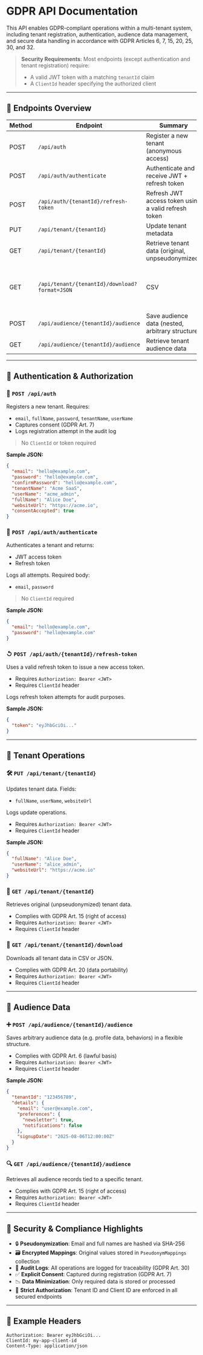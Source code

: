 # GDPR API Documentation

This API enables GDPR-compliant operations within a multi-tenant system, including tenant registration, authentication, audience data management, and secure data handling in accordance with GDPR Articles 6, 7, 15, 20, 25, 30, and 32.

> **Security Requirements**: Most endpoints (except authentication and tenant registration) require:
>
> * A valid JWT token with a matching `tenantId` claim
> * A `ClientId` header specifying the authorized client

---

## 📌 Endpoints Overview

| Method | Endpoint                                      | Summary                                              |                                                     |
| ------ | --------------------------------------------- | ---------------------------------------------------- | --------------------------------------------------- |
| POST   | `/api/auth`                                   | Register a new tenant (anonymous access)             |                                                     |
| POST   | `/api/auth/authenticate`                      | Authenticate and receive JWT + refresh token         |                                                     |
| POST   | `/api/auth/{tenantId}/refresh-token`          | Refresh JWT access token using a valid refresh token |                                                     |
| PUT    | `/api/tenant/{tenantId}`                      | Update tenant metadata                               |                                                     |
| GET    | `/api/tenant/{tenantId}`                      | Retrieve tenant data (original, unpseudonymized)     |                                                     |
| GET    | `/api/tenant/{tenantId}/download?format=JSON` | CSV                                                  | Download tenant data for portability (GDPR Art. 20) |
| POST   | `/api/audience/{tenantId}/audience`           | Save audience data (nested, arbitrary structure)     |                                                     |
| GET    | `/api/audience/{tenantId}/audience`           | Retrieve tenant audience data                        |                                                     |

---

## 🔐 Authentication & Authorization

### 🔑 `POST /api/auth`

Registers a new tenant. Requires:

* `email`, `fullName`, `password`, `tenantName`, `userName`
* Captures consent (GDPR Art. 7)
* Logs registration attempt in the audit log

> No `ClientId` or token required

**Sample JSON:**

```json
{
  "email": "hello@example.com",
  "password": "hello@example.com",
  "confirmPassword": "hello@example.com",
  "tenantName": "Acme SaaS",
  "userName": "acme_admin",
  "fullName": "Alice Doe",
  "websiteUrl": "https://acme.io",
  "consentAccepted": true
}
```

### 🔑 `POST /api/auth/authenticate`

Authenticates a tenant and returns:

* JWT access token
* Refresh token

Logs all attempts. Required body:

* `email`, `password`

> No `ClientId` required

**Sample JSON:**

```json
{
  "email": "hello@example.com",
  "password": "hello@example.com"
}
```

### ↺ `POST /api/auth/{tenantId}/refresh-token`

Uses a valid refresh token to issue a new access token.

* Requires `Authorization: Bearer <JWT>`
* Requires `ClientId` header

Logs refresh token attempts for audit purposes.

**Sample JSON:**

```json
{
  "token": "eyJhbGciOi..."
}
```

---

## 🏢 Tenant Operations

### 🛠 `PUT /api/tenant/{tenantId}`

Updates tenant data. Fields:

* `fullName`, `userName`, `websiteUrl`

Logs update operations.

* Requires `Authorization: Bearer <JWT>`
* Requires `ClientId` header

**Sample JSON:**

```json
{
  "fullName": "Alice Doe",
  "userName": "alice_admin",
  "websiteUrl": "https://acme.io"
}
```

### 📄 `GET /api/tenant/{tenantId}`

Retrieves original (unpseudonymized) tenant data.

* Complies with GDPR Art. 15 (right of access)
* Requires `Authorization: Bearer <JWT>`
* Requires `ClientId` header

### 📅 `GET /api/tenant/{tenantId}/download`

Downloads all tenant data in CSV or JSON.

* Complies with GDPR Art. 20 (data portability)
* Requires `Authorization: Bearer <JWT>`
* Requires `ClientId` header

---

## 👥 Audience Data

### ➕ `POST /api/audience/{tenantId}/audience`

Saves arbitrary audience data (e.g. profile data, behaviors) in a flexible structure.

* Complies with GDPR Art. 6 (lawful basis)
* Requires `Authorization: Bearer <JWT>`
* Requires `ClientId` header

**Sample JSON:**

```json
{
  "tenantId": "123456789",
  "details": {
    "email": "user@example.com",
    "preferences": {
      "newsletter": true,
      "notifications": false
    },
    "signupDate": "2025-08-06T12:00:00Z"
  }
}
```

### 🔍 `GET /api/audience/{tenantId}/audience`

Retrieves all audience records tied to a specific tenant.

* Complies with GDPR Art. 15 (right of access)
* Requires `Authorization: Bearer <JWT>`
* Requires `ClientId` header

---

## 🧱 Security & Compliance Highlights

* 🔒 **Pseudonymization**: Email and full names are hashed via SHA-256
* 🗃️ **Encrypted Mappings**: Original values stored in `PseudonymMappings` collection
* 📜 **Audit Logs**: All operations are logged for traceability (GDPR Art. 30)
* ✅ **Explicit Consent**: Captured during registration (GDPR Art. 7)
* 📉 **Data Minimization**: Only required data is stored or processed
* 🧪 **Strict Authorization**: Tenant ID and Client ID are enforced in all secured endpoints

---

## 📝 Example Headers

```http
Authorization: Bearer eyJhbGciOi...
ClientId: my-app-client-id
Content-Type: application/json
```
